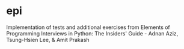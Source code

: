 # epi

Implementation of tests and additional exercises from Elements of Programming Interviews in Python: The Insiders' Guide - Adnan Aziz, Tsung-Hsien Lee, & Amit Prakash 

